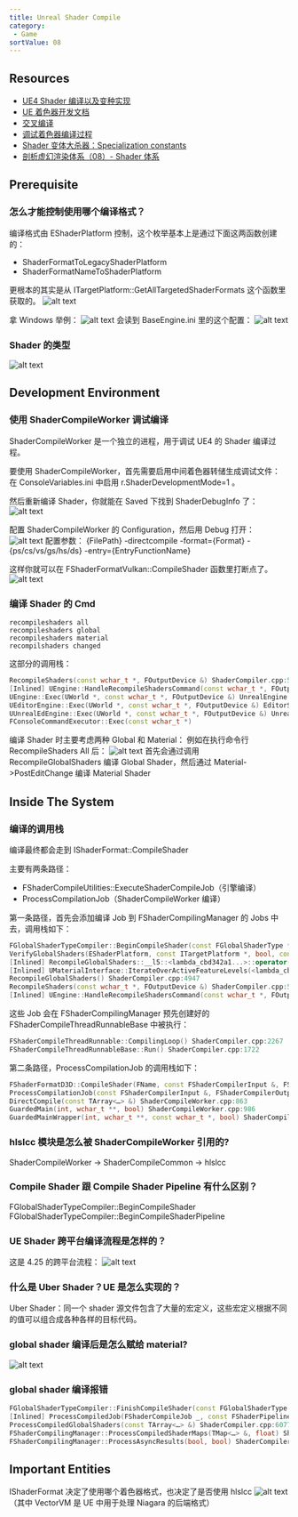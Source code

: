 ```yaml
---
title: Unreal Shader Compile
category:
 - Game
sortValue: 08
---
```


## Resources

- [UE4 Shader 编译以及变种实现](https://blog.csdn.net/UWA4D/article/details/107689394)
- [UE 着色器开发文档](https://docs.unrealengine.com/4.27/zh-CN/ProgrammingAndScripting/Rendering/ShaderDevelopment/)
- [交叉编译](https://docs.unrealengine.com/4.27/zh-CN/ProgrammingAndScripting/Rendering/ShaderDevelopment/HLSLCrossCompiler/)
- [调试着色器编译过程](https://docs.unrealengine.com/4.27/zh-CN/ProgrammingAndScripting/Rendering/ShaderDevelopment/ShaderCompileProcess/)
- [Shader 变体大杀器：Specialization constants](https://blog.uwa4d.com/archives/USparkle_SpecializationConstants.html)
- [剖析虚幻渲染体系（08）- Shader 体系](https://www.cnblogs.com/timlly/p/15092257.html)

## Prerequisite

### 怎么才能控制使用哪个编译格式？

编译格式由 EShaderPlatform 控制，这个枚举基本上是通过下面这两函数创建的：

- ShaderFormatToLegacyShaderPlatform
- ShaderFormatNameToShaderPlatform

更根本的其实是从 ITargetPlatform::GetAllTargetedShaderFormats 这个函数里获取的。
![alt text](image-6.png)

拿 Windows 举例：
![alt text](image-7.png)
会读到 BaseEngine.ini 里的这个配置：
![alt text](image-8.png)

### Shader 的类型

![alt text](image-2.png)

## Development Environment

### 使用 ShaderCompileWorker 调试编译

ShaderCompileWorker 是一个独立的进程，用于调试 UE4 的 Shader 编译过程。

要使用 ShaderCompileWorker，首先需要启用中间着色器转储生成调试文件：
在 ConsoleVariables.ini 中启用 r.ShaderDevelopmentMode=1 。

然后重新编译 Shader，你就能在 Saved 下找到 ShaderDebugInfo 了：
![alt text](image-3.png)

配置 ShaderCompileWorker 的 Configuration，然后用 Debug 打开：
![alt text](image-4.png)
配置参数： {FilePath} -directcompile -format={Format} -{ps/cs/vs/gs/hs/ds} -entry={EntryFunctionName}

这样你就可以在 FShaderFormatVulkan::CompileShader 函数里打断点了。
![alt text](image-5.png)

### 编译 Shader 的 Cmd

```
recompileshaders all
recompileshaders global
recompileshaders material
recompilshaders changed
```

这部分的调用栈：

```cpp
RecompileShaders(const wchar_t *, FOutputDevice &) ShaderCompiler.cpp:5049
[Inlined] UEngine::HandleRecompileShadersCommand(const wchar_t *, FOutputDevice &) UnrealEngine.cpp:4966
UEngine::Exec(UWorld *, const wchar_t *, FOutputDevice &) UnrealEngine.cpp:4210
UEditorEngine::Exec(UWorld *, const wchar_t *, FOutputDevice &) EditorServer.cpp:5919
UUnrealEdEngine::Exec(UWorld *, const wchar_t *, FOutputDevice &) UnrealEdSrv.cpp:697
FConsoleCommandExecutor::Exec(const wchar_t *)
```

编译 Shader 时主要考虑两种 Global 和 Material：
例如在执行命令行 RecompileShaders All 后：
![alt text](image-1.png)
首先会通过调用 RecompileGlobalShaders 编译 Global Shader，然后通过 Material->PostEditChange 编译 Material Shader

## Inside The System

### 编译的调用栈

编译最终都会走到 IShaderFormat::CompileShader

主要有两条路径：

- FShaderCompileUtilities::ExecuteShaderCompileJob（引擎编译）
- ProcessCompilationJob（ShaderCompileWorker 编译）

第一条路径，首先会添加编译 Job 到 FShaderCompilingManager 的 Jobs 中去，调用栈如下：

```cpp
FGlobalShaderTypeCompiler::BeginCompileShader(const FGlobalShaderType *, int, EShaderPlatform, EShaderPermutationFlags, TArray<…> &) ShaderCompiler.cpp:5163
VerifyGlobalShaders(EShaderPlatform, const ITargetPlatform *, bool, const TArray<…> *, const TArray<…> *) ShaderCompiler.cpp:5318
[Inlined] RecompileGlobalShaders::__l5::<lambda_cbd342a1...>::operator()(Type) ShaderCompiler.cpp:4951
[Inlined] UMaterialInterface::IterateOverActiveFeatureLevels(<lambda_cbd342a1...>) MaterialInterface.h:873
RecompileGlobalShaders() ShaderCompiler.cpp:4947
RecompileShaders(const wchar_t *, FOutputDevice &) ShaderCompiler.cpp:5081
[Inlined] UEngine::HandleRecompileShadersCommand(const wchar_t *, FOutputDevice &) UnrealEngine.cpp:4966
```

这些 Job 会在 FShaderCompilingManager 预先创建好的 FShaderCompileThreadRunnableBase 中被执行：

```cpp
FShaderCompileThreadRunnable::CompilingLoop() ShaderCompiler.cpp:2267
FShaderCompileThreadRunnableBase::Run() ShaderCompiler.cpp:1722
```

第二条路径，ProcessCompilationJob 的调用栈如下：

```cpp
FShaderFormatD3D::CompileShader(FName, const FShaderCompilerInput &, FShaderCompilerOutput &, const FString &) ShaderFormatD3D.cpp:50
ProcessCompilationJob(const FShaderCompilerInput &, FShaderCompilerOutput &, const FString &) ShaderCompileWorker.cpp:130
DirectCompile(const TArray<…> &) ShaderCompileWorker.cpp:863
GuardedMain(int, wchar_t **, bool) ShaderCompileWorker.cpp:986
GuardedMainWrapper(int, wchar_t **, const wchar_t *, bool) ShaderCompileWorker.cpp:1024
```

### hlslcc 模块是怎么被 ShaderCompileWorker 引用的?

ShaderCompileWorker -> ShaderCompileCommon -> hlslcc

### Compile Shader 跟 Compile Shader Pipeline 有什么区别？

FGlobalShaderTypeCompiler::BeginCompileShader
FGlobalShaderTypeCompiler::BeginCompileShaderPipeline

### UE Shader 跨平台编译流程是怎样的？

这是 4.25 的跨平台流程：
![alt text](image-9.png)

### 什么是 Uber Shader？UE 是怎么实现的？

Uber Shader：同一个 shader 源文件包含了大量的宏定义，这些宏定义根据不同的值可以组合成各种各样的目标代码。

### global shader 编译后是怎么赋给 material?

![alt text](image-10.png)

### global shader 编译报错

```cpp
FGlobalShaderTypeCompiler::FinishCompileShader(const FGlobalShaderType _, const FShaderCompileJob &, const FShaderPipelineType _) ShaderCompiler.cpp:5225
[Inlined] ProcessCompiledJob(FShaderCompileJob _, const FShaderPipelineType _, TArray<…> &, TArray<…> &) ShaderCompiler.cpp:6030
ProcessCompiledGlobalShaders(const TArray<…> &) ShaderCompiler.cpp:6077
FShaderCompilingManager::ProcessCompiledShaderMaps(TMap<…> &, float) ShaderCompiler.cpp:3459
FShaderCompilingManager::ProcessAsyncResults(bool, bool) ShaderCompiler.cpp:4000
```

## Important Entities

IShaderFormat 决定了使用哪个着色器格式，也决定了是否使用 hlslcc
![alt text](image.png)
（其中 VectorVM 是 UE 中用于处理 Niagara 的后端格式）


